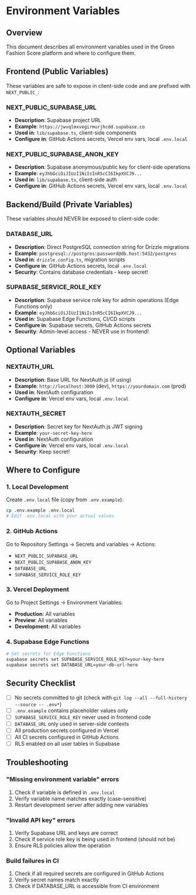 # Environment Variables

## Overview

This document describes all environment variables used in the Green Fashion Score platform and where to configure them.

## Frontend (Public Variables)

These variables are safe to expose in client-side code and are prefixed with `NEXT_PUBLIC_`:

### NEXT_PUBLIC_SUPABASE_URL
- **Description**: Supabase project URL
- **Example**: `https://jwvqlmxvegirmurjhcdd.supabase.co`
- **Used in**: `lib/supabase.ts`, client-side components
- **Configure in**: GitHub Actions secrets, Vercel env vars, local `.env.local`

### NEXT_PUBLIC_SUPABASE_ANON_KEY
- **Description**: Supabase anonymous/public key for client-side operations
- **Example**: `eyJhbGciOiJIUzI1NiIsInR5cCI6IkpXVCJ9...`
- **Used in**: `lib/supabase.ts`, client-side auth
- **Configure in**: GitHub Actions secrets, Vercel env vars, local `.env.local`

## Backend/Build (Private Variables)

These variables should NEVER be exposed to client-side code:

### DATABASE_URL
- **Description**: Direct PostgreSQL connection string for Drizzle migrations
- **Example**: `postgresql://postgres:password@db.host:5432/postgres`
- **Used in**: `drizzle.config.ts`, migration scripts
- **Configure in**: GitHub Actions secrets, local `.env.local`
- **Security**: Contains database credentials - keep secret!

### SUPABASE_SERVICE_ROLE_KEY
- **Description**: Supabase service role key for admin operations (Edge Functions only)
- **Example**: `eyJhbGciOiJIUzI1NiIsInR5cCI6IkpXVCJ9...`
- **Used in**: Supabase Edge Functions, CI/CD scripts
- **Configure in**: Supabase secrets, GitHub Actions secrets
- **Security**: Admin-level access - NEVER use in frontend!

## Optional Variables

### NEXTAUTH_URL
- **Description**: Base URL for NextAuth.js (if using)
- **Example**: `http://localhost:3000` (dev), `https://yourdomain.com` (prod)
- **Used in**: NextAuth configuration
- **Configure in**: Vercel env vars, local `.env.local`

### NEXTAUTH_SECRET
- **Description**: Secret key for NextAuth.js JWT signing
- **Example**: `your-secret-key-here`
- **Used in**: NextAuth configuration
- **Configure in**: Vercel env vars, local `.env.local`
- **Security**: Keep secret!

## Where to Configure

### 1. Local Development
Create `.env.local` file (copy from `.env.example`):
```bash
cp .env.example .env.local
# Edit .env.local with your actual values
```

### 2. GitHub Actions
Go to Repository Settings → Secrets and variables → Actions:
- `NEXT_PUBLIC_SUPABASE_URL`
- `NEXT_PUBLIC_SUPABASE_ANON_KEY`
- `DATABASE_URL`
- `SUPABASE_SERVICE_ROLE_KEY`

### 3. Vercel Deployment
Go to Project Settings → Environment Variables:
- **Production**: All variables
- **Preview**: All variables
- **Development**: All variables

### 4. Supabase Edge Functions
```bash
# Set secrets for Edge Functions
supabase secrets set SUPABASE_SERVICE_ROLE_KEY=your-key-here
supabase secrets set DATABASE_URL=your-db-url-here
```

## Security Checklist

- [ ] No secrets committed to git (check with `git log --all --full-history --source -- .env*`)
- [ ] `.env.example` contains placeholder values only
- [ ] `SUPABASE_SERVICE_ROLE_KEY` never used in frontend code
- [ ] `DATABASE_URL` only used in server-side contexts
- [ ] All production secrets configured in Vercel
- [ ] All CI secrets configured in GitHub Actions
- [ ] RLS enabled on all user tables in Supabase

## Troubleshooting

### "Missing environment variable" errors
1. Check if variable is defined in `.env.local`
2. Verify variable name matches exactly (case-sensitive)
3. Restart development server after adding new variables

### "Invalid API key" errors
1. Verify Supabase URL and keys are correct
2. Check if service role key is being used in frontend (should not be)
3. Ensure RLS policies allow the operation

### Build failures in CI
1. Check if all required secrets are configured in GitHub Actions
2. Verify secret names match exactly
3. Check if DATABASE_URL is accessible from CI environment

